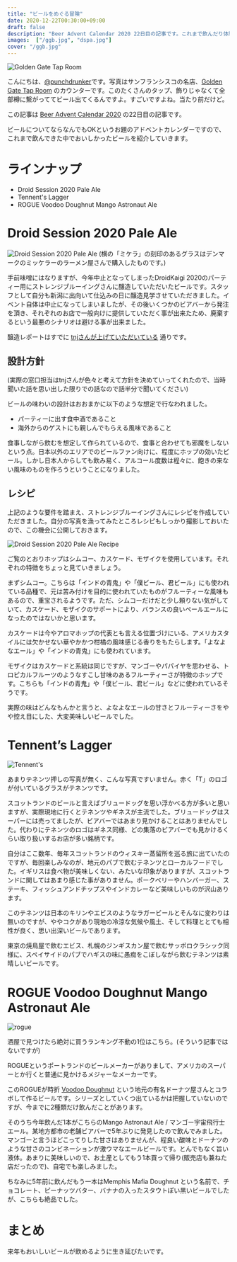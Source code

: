 ```yaml
---
title: "ビールをめぐる冒険"
date: 2020-12-22T00:30:00+09:00
draft: false
description: "Beer Advent Calendar 2020 22日目の記事です。これまで飲んだり体験醸造したりしたビールを紹介していきます。"
images:  ["/ggb.jpg", "dspa.jpg"]
cover: "/ggb.jpg"
---
```


![Golden Gate Tap Room](/ggb.jpg)

こんにちは、[@punchdrunker](https://twitter.com/punchdrunker)です。写真はサンフランシスコの名店、[Golden Gate Tap Room](https://www.ggtaproom.com/m) のカウンターです。このたくさんのタップ、飾りじゃなくて全部樽に繋がっててビール出てくるんですよ。すごいですよね。当たり前だけど。

この記事は [Beer Advent Calendar 2020](https://adventar.org/calendars/5055) の22日目の記事です。

ビールについてならなんでもOKというお題のアドベントカレンダーですので、これまで飲んできた中でおいしかったビールを紹介していきます。

# ラインナップ

- Droid Session 2020 Pale Ale 
- Tennent's Lagger
- ROGUE Voodoo Doughnut Mango Astronaut Ale

# Droid Session 2020 Pale Ale

![Droid Session 2020 Pale Ale](/dspa.jpg)
(横の「ミケラ」の刻印のあるグラスはデンマークのミッケラーのラーメン屋さんで購入したものです。)

手前味噌にはなりますが、今年中止となってしまったDroidKaigi 2020のパーティー用にストレンジブルーイングさんに醸造していただいたビールです。スタッフとして自分も新潟に出向いて仕込みの日に醸造見学させていただきました。イベント自体は中止になってしまいましたが、その後いくつかのビアバーから発注を頂き、それぞれのお店で一般向けに提供していただく事が出来たため、廃棄するという最悪のシナリオは避ける事が出来ました。

醸造レポートはすでに [tnjさんが上げていただいている](https://medium.com/droidkaigi/introducing-droid-session-2020-pale-ale-a53edf916db5) 通りです。

## 設計方針

(実際の窓口担当はtnjさんが色々と考えて方針を決めていってくれたので、当時聞いた話を思い出した限りでの話なので話半分で聞いてください)

ビールの味わいの設計はおおまかに以下のような想定で行なわれました。

- パーティーに出す食中酒であること
- 海外からのゲストにも親しんでもらえる風味であること

食事しながら飲むを想定して作られているので、食事と合わせても邪魔をしないという点。日本以外のエリアでのビールファン向けに、程度にホップの効いたビール。しかし日本人からしても飲み易く、アルコール度数は程々に、飽きの来ない風味のものを作ろうということになりました。

## レシピ

上記のような要件を踏まえ、ストレンジブルーイングさんにレシピを作成していただきました。自分の写真を漁ってみたところレシピもしっかり撮影しておいたので、この機会に公開しておきます。

![Droid Session 2020 Pale Ale Recipe](/dspa_recipe.jpg)

ご覧のとおりホップはシムコー、カスケード、モザイクを使用しています。それぞれの特徴をちょっと見ていきましょう。

まずシムコー。こちらは「インドの青鬼」や「僕ビール、君ビール」にも使われている品種で、元は苦み付けを目的に使われていたものがフルーティーな風味もあるので、重宝されるようです。ただ、シムコーだけだと少し頼りない気がしていて、カスケード、モザイクのサポートにより、バランスの良いペールエールになったのではないかと思います。

カスケードは今やアロマホップの代表とも言える位置づけにいる、アメリカスタイルには欠かせない華やかかつ柑橘の風味感じる香りをもたらします。「よなよなエール」や「インドの青鬼」にも使われています。

モザイクはカスケードと系統は同じですが、マンゴーやパパイヤを思わせる、トロピカルフルーツのようなすこし甘味のあるフルーティーさが特徴のホップです。こちらも「インドの青鬼」や「僕ビール、君ビール」などに使われているそうです。

実際の味はどんなもんかと言うと、よなよなエールの甘さとフルーティーさをやや控え目にした、大変美味しいビールでした。

# Tennent’s Lagger

![Tennent's](/tennents.jpg)

あまりテネンツ押しの写真が無く、こんな写真ですいません。赤く「T」のロゴが付いているグラスがテネンツです。

スコットランドのビールと言えばブリュードッグを思い浮かべる方が多いと思いますが、実際現地に行くとテネンツやギネスが主流でした。ブリュードッグはスーパーには売ってましたが、ビアバーではあまり見かけることはありませんでした。代わりにテネンツのロゴはギネス同様、どの集落のビアバーでも見かけるくらい取り扱いするお店が多い銘柄です。

自分はここ数年、毎年スコットランドのウィスキー蒸留所を巡る旅に出ていたのですが、毎回楽しみなのが、地元のパブで飲むテネンツとローカルフードでした。イギリスは食べ物が美味しくない、みたいな印象がありますが、スコットランドに関してはあまり感じた事がありません。ポークベリーやハンバーガー、ステーキ、フィッシュアンドチップスやインドカレーなど美味しいものが沢山あります。

このテネンツは日本のキリンやエビスのようなラガービールとそんなに変わりは無いのですが、ややコクがあり現地の冷涼な気候や風土、そして料理ととても相性が良く、思い出深いビールであります。

東京の焼鳥屋で飲むエビス、札幌のジンギスカン屋で飲むサッポロクラシック同様に、スペイサイドのパブでハギスの味に愚痴をこぼしながら飲むテネンツは素晴しいビールです。

# ROGUE Voodoo Doughnut Mango Astronaut Ale

![rogue](/rogue_voodoo.jpg)

酒屋で見つけたら絶対に買うランキング不動の1位はこちら。(そういう記事ではないですが)

ROGUEというポートランドのビールメーカーがありまして、アメリカのスーパーとか行くと普通に見かけるメジャーなメーカーです。

このROGUEが時折 [Voodoo Doughnut](https://www.voodoodoughnut.com/) という地元の有名ドーナツ屋さんとコラボして作るビールです。シリーズとしていくつ出ているかは把握していないのですが、今までに2種類だけ飲んだことがあります。

そのうち今年飲んだ1本がこちらのMango Astronaut Ale / マンゴー宇宙飛行士エール。某地方都市の老舗ビアバーで5年ぶりに発見したので飲んでみました。マンゴーと言うほどこってりした甘さはありませんが、程良い酸味とドーナツのような甘さのコンビネーションが激ウマなエールビールです。とんでもなく旨い液体。あまりに美味しいので、お土産としてもう1本買って帰り(販売店も兼ねた店だったので)、自宅でも楽しみました。

ちなみに5年前に飲んだもう一本はMemphis Mafia Doughnut という名前で、チョコレート、ピーナッツバター、バナナの入ったスタウトぽい黒いビールでしたが、こちらも絶品でした。

# まとめ

来年もおいしいビールが飲めるように生き延びたいです。

